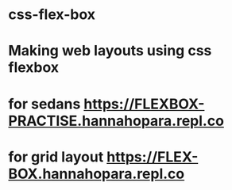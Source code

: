 # css-flex-box
# Making web layouts using css flexbox
# for sedans https://FLEXBOX-PRACTISE.hannahopara.repl.co
# for grid layout https://FLEX-BOX.hannahopara.repl.co
